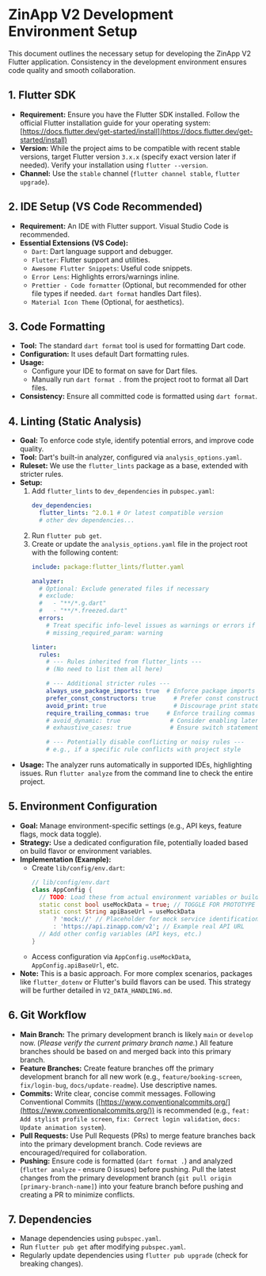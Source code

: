 # ZinApp V2 Development Environment Setup

This document outlines the necessary setup for developing the ZinApp V2 Flutter application. Consistency in the development environment ensures code quality and smooth collaboration.

## 1. Flutter SDK
   - **Requirement:** Ensure you have the Flutter SDK installed. Follow the official Flutter installation guide for your operating system: [https://docs.flutter.dev/get-started/install](https://docs.flutter.dev/get-started/install)
   - **Version:** While the project aims to be compatible with recent stable versions, target Flutter version `3.x.x` (specify exact version later if needed). Verify your installation using `flutter --version`.
   - **Channel:** Use the `stable` channel (`flutter channel stable`, `flutter upgrade`).

## 2. IDE Setup (VS Code Recommended)
   - **Requirement:** An IDE with Flutter support. Visual Studio Code is recommended.
   - **Essential Extensions (VS Code):**
     - `Dart`: Dart language support and debugger.
     - `Flutter`: Flutter support and utilities.
     - `Awesome Flutter Snippets`: Useful code snippets.
     - `Error Lens`: Highlights errors/warnings inline.
     - `Prettier - Code formatter` (Optional, but recommended for other file types if needed. `dart format` handles Dart files).
     - `Material Icon Theme` (Optional, for aesthetics).

## 3. Code Formatting
   - **Tool:** The standard `dart format` tool is used for formatting Dart code.
   - **Configuration:** It uses default Dart formatting rules.
   - **Usage:**
     - Configure your IDE to format on save for Dart files.
     - Manually run `dart format .` from the project root to format all Dart files.
   - **Consistency:** Ensure all committed code is formatted using `dart format`.

## 4. Linting (Static Analysis)
   - **Goal:** To enforce code style, identify potential errors, and improve code quality.
   - **Tool:** Dart's built-in analyzer, configured via `analysis_options.yaml`.
   - **Ruleset:** We use the `flutter_lints` package as a base, extended with stricter rules.
   - **Setup:**
     1.  Add `flutter_lints` to `dev_dependencies` in `pubspec.yaml`:
         ```yaml
         dev_dependencies:
           flutter_lints: ^2.0.1 # Or latest compatible version
           # other dev dependencies...
         ```
     2.  Run `flutter pub get`.
     3.  Create or update the `analysis_options.yaml` file in the project root with the following content:
         ```yaml
         include: package:flutter_lints/flutter.yaml

         analyzer:
           # Optional: Exclude generated files if necessary
           # exclude:
           #   - "**/*.g.dart"
           #   - "**/*.freezed.dart"
           errors:
             # Treat specific info-level issues as warnings or errors if desired
             # missing_required_param: warning

         linter:
           rules:
             # --- Rules inherited from flutter_lints ---
             # (No need to list them all here)

             # --- Additional stricter rules ---
             always_use_package_imports: true  # Enforce package imports over relative ones
             prefer_const_constructors: true     # Prefer const constructors where possible
             avoid_print: true                   # Discourage print statements in production code
             require_trailing_commas: true     # Enforce trailing commas for better formatting diffs
             # avoid_dynamic: true              # Consider enabling later for stricter typing
             # exhaustive_cases: true           # Ensure switch statements on enums are exhaustive

             # --- Potentially disable conflicting or noisy rules ---
             # e.g., if a specific rule conflicts with project style
         ```
   - **Usage:** The analyzer runs automatically in supported IDEs, highlighting issues. Run `flutter analyze` from the command line to check the entire project.

## 5. Environment Configuration
   - **Goal:** Manage environment-specific settings (e.g., API keys, feature flags, mock data toggle).
   - **Strategy:** Use a dedicated configuration file, potentially loaded based on build flavor or environment variables.
   - **Implementation (Example):**
     - Create `lib/config/env.dart`:
       ```dart
       // lib/config/env.dart
       class AppConfig {
         // TODO: Load these from actual environment variables or build flavors later
         static const bool useMockData = true; // TOGGLE FOR PROTOTYPE VS REAL
         static const String apiBaseUrl = useMockData
             ? 'mock://' // Placeholder for mock service identification
             : 'https://api.zinapp.com/v2'; // Example real API URL
         // Add other config variables (API keys, etc.)
       }
       ```
     - Access configuration via `AppConfig.useMockData`, `AppConfig.apiBaseUrl`, etc.
   - **Note:** This is a basic approach. For more complex scenarios, packages like `flutter_dotenv` or Flutter's build flavors can be used. This strategy will be further detailed in `V2_DATA_HANDLING.md`.

## 6. Git Workflow
   - **Main Branch:** The primary development branch is likely `main` or `develop` now. (*Please verify the current primary branch name.*) All feature branches should be based on and merged back into this primary branch.
   - **Feature Branches:** Create feature branches off the primary development branch for all new work (e.g., `feature/booking-screen`, `fix/login-bug`, `docs/update-readme`). Use descriptive names.
   - **Commits:** Write clear, concise commit messages. Following Conventional Commits ([https://www.conventionalcommits.org/](https://www.conventionalcommits.org/)) is recommended (e.g., `feat: Add stylist profile screen`, `fix: Correct login validation`, `docs: Update animation system`).
   - **Pull Requests:** Use Pull Requests (PRs) to merge feature branches back into the primary development branch. Code reviews are encouraged/required for collaboration.
   - **Pushing:** Ensure code is formatted (`dart format .`) and analyzed (`flutter analyze` - ensure 0 issues) before pushing. Pull the latest changes from the primary development branch (`git pull origin [primary-branch-name]`) into your feature branch before pushing and creating a PR to minimize conflicts.

## 7. Dependencies
   - Manage dependencies using `pubspec.yaml`.
   - Run `flutter pub get` after modifying `pubspec.yaml`.
   - Regularly update dependencies using `flutter pub upgrade` (check for breaking changes).
